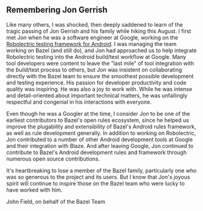 

## Remembering Jon Gerrish

Like many others, I was shocked, then deeply saddened to learn of the tragic passing of Jon Gerrish and his family while hiking this August. I first met Jon when he was a software engineer at Google, working on the [Robolectric testing framework for Android](http://robolectric.org/). I was managing the team working on Bazel (and still do), and Jon had approached us to help integrate Robolectric testing into the Android build/test workflow at Google. Many tool developers were content to leave the "last mile" of tool integration with the build/test process to others, but Jon was insistent on collaborating directly with the Bazel team to ensure the smoothest possible development and testing experience. His passion for developer productivity and code quality was inspiring. He was also a joy to work with. While he was intense and detail-oriented about important technical matters, he was unfailingly respectful and congenial in his interactions with everyone.

Even though he was a Googler at the time, I consider Jon to be one of the earliest contributors to Bazel's open rules ecosystem, since he helped us improve the plugability and extensibility of Bazel's Android rules framework, as well as rule development generally. In addition to working on Robolectric, Jon contributed to a number of other Android development tools at Google and their integration with Blaze. And after leaving Google, Jon continued to contribute to Bazel's Android development rules and framework through numerous open source contributions.

It's heartbreaking to lose a member of the Bazel family, particularly one who was so generous to the project and its users. But I know that Jon's joyous spirit will continue to inspire those on the Bazel team who were lucky to have worked with him.

John Field, on behalf of the Bazel Team
